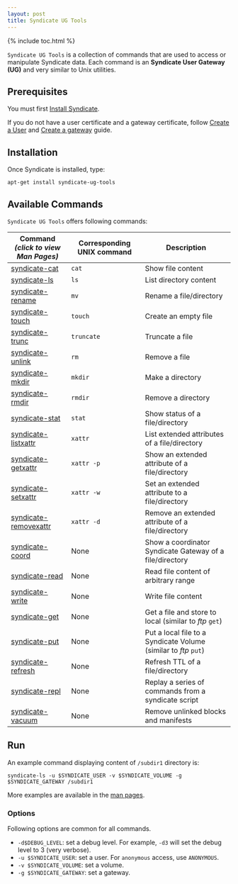```yaml
---
layout: post
title: Syndicate UG Tools
---
```


{% include toc.html %}

`Syndicate UG Tools` is a collection of commands that are used to access or 
manipulate Syndicate data. Each command is an **Syndicate User Gateway (UG)** 
and very similar to Unix utilities. 

## Prerequisites

You must first [Install Syndicate](/install).

If you do not have a user certificate and a gateway certificate, follow [Create
a User](#) and [Create a gateway](#) guide.


## Installation

Once Syndicate is installed, type:
```
apt-get install syndicate-ug-tools
```

## Available Commands

`Syndicate UG Tools` offers following commands:

| **Command**<br>*(click to view Man Pages)* | **Corresponding UNIX command** | **Description** |
| -------------| ----------- | ----------- |
| [syndicate-cat](https://butler.opencloud.cs.arizona.edu/docs/syndicate-cat.html) | `cat`  | Show file content |
| [syndicate-ls](https://butler.opencloud.cs.arizona.edu/docs/syndicate-ls.html) | `ls`   | List directory content |
| [syndicate-rename](https://butler.opencloud.cs.arizona.edu/docs/syndicate-rename.html) | `mv` | Rename a file/directory |
| [syndicate-touch](https://butler.opencloud.cs.arizona.edu/docs/syndicate-touch.html) | `touch` | Create an empty file |
| [syndicate-trunc](https://butler.opencloud.cs.arizona.edu/docs/syndicate-trunc.html) | `truncate` | Truncate a file |
| [syndicate-unlink](https://butler.opencloud.cs.arizona.edu/docs/syndicate-unlink.html) | `rm` | Remove a file |
| [syndicate-mkdir](https://butler.opencloud.cs.arizona.edu/docs/syndicate-mkdir.html) | `mkdir` | Make a directory |
| [syndicate-rmdir](https://butler.opencloud.cs.arizona.edu/docs/syndicate-rmdir.html) | `rmdir` | Remove a directory |
| [syndicate-stat](https://butler.opencloud.cs.arizona.edu/docs/syndicate-stat.html) | `stat` | Show status of a file/directory |
| [syndicate-listxattr](https://butler.opencloud.cs.arizona.edu/docs/syndicate-listxattr.html) | `xattr` | List extended attributes of a file/directory |
| [syndicate-getxattr](https://butler.opencloud.cs.arizona.edu/docs/syndicate-getxattr.html) | `xattr -p` | Show an extended attribute of a file/directory |
| [syndicate-setxattr](https://butler.opencloud.cs.arizona.edu/docs/syndicate-setxattr.html) | `xattr -w` | Set an extended attribute to a file/directory |
| [syndicate-removexattr](https://butler.opencloud.cs.arizona.edu/docs/syndicate-removexattr.html) | `xattr -d` | Remove an extended attribute of a file/directory |
| [syndicate-coord](https://butler.opencloud.cs.arizona.edu/docs/syndicate-coord.html) | None | Show a coordinator Syndicate Gateway of a file/directory |
| [syndicate-read](https://butler.opencloud.cs.arizona.edu/docs/syndicate-read.html) | None | Read file content of arbitrary range |
| [syndicate-write](https://butler.opencloud.cs.arizona.edu/docs/syndicate-write.html) | None | Write file content |
| [syndicate-get](https://butler.opencloud.cs.arizona.edu/docs/syndicate-get.html) | None | Get a file and store to local (similar to *_ftp_* `get`) |
| [syndicate-put](https://butler.opencloud.cs.arizona.edu/docs/syndicate-put.html) | None | Put a local file to a Syndicate Volume (similar to *_ftp_* `put`) |
| [syndicate-refresh](https://butler.opencloud.cs.arizona.edu/docs/syndicate-refresh.html) | None | Refresh TTL of a file/directory |
| [syndicate-repl](https://butler.opencloud.cs.arizona.edu/docs/syndicate-repl.html) | None | Replay a series of commands from a syndicate script |
| [syndicate-vacuum](https://butler.opencloud.cs.arizona.edu/docs/syndicate-vacuum.html) | None | Remove unlinked blocks and manifests |

## Run

An example command displaying content of `/subdir1` directory is:

```
syndicate-ls -u $SYNDICATE_USER -v $SYNDICATE_VOLUME -g $SYNDICATE_GATEWAY /subdir1
```

More examples are available in the [man pages](https://butler.opencloud.cs.arizona.edu/docs/pages.html).

### Options

Following options are common for all commands.

* `-d$DEBUG_LEVEL`: set a debug level. For example, `-d3` will set the debug
level to 3 (very verbose).
* `-u $SYNDICATE_USER`: set a user. For `anonymous` access, use `ANONYMOUS`.
* `-v $SYNDICATE_VOLUME`: set a volume.
* `-g $SYNDICATE_GATEWAY`: set a gateway.

